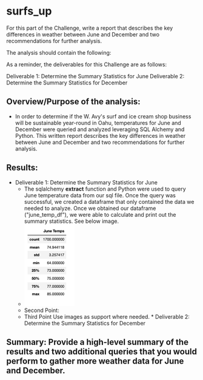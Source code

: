 # surfs_up

For this part of the Challenge, write a report that describes the key differences in weather between June and December and two recommendations for further analysis.

The analysis should contain the following:

As a reminder, the deliverables for this Challenge are as follows:

Deliverable 1: Determine the Summary Statistics for June
Deliverable 2: Determine the Summary Statistics for December


## Overview/Purpose of the analysis: 
   * In order to determine if the W. Avy's surf and ice cream shop business will be sustainable year-round in Oahu, temperatures for June and December were queried and analyzed leveraging SQL Alchemy and Python. This written report describes the key differences in weather between June and December and two recommendations for further analysis.


## Results: 
   * Deliverable 1: Determine the Summary Statistics for June
     * The sqlalchemy **extract** function and Python were used to query June temperature data from our sql file. Once the query was successful, we created a dataframe that only contained the data we needed to analyze. Once we obtained our dataframe ("june_temp_df"), we were able to calculate and print out the summary statistics. See below image. 
     * ![June_temps_Summary](June_temps_Summary.png)   
     * Second Point: 
     * Third Point Use images as support where needed.
    * Deliverable 2: Determine the Summary Statistics for December


## Summary: Provide a high-level summary of the results and two additional queries that you would perform to gather more weather data for June and December.

